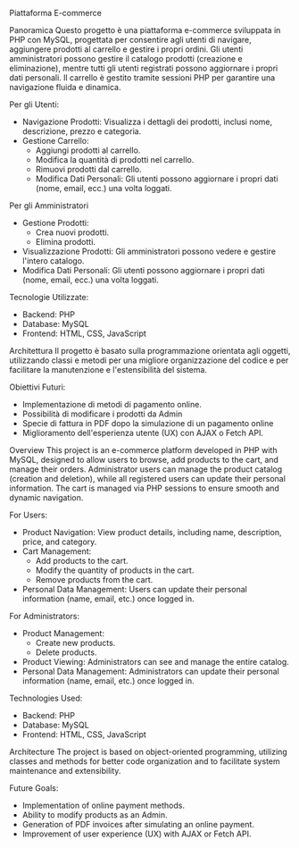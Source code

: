 Piattaforma E-commerce

Panoramica
Questo progetto è una piattaforma e-commerce sviluppata in PHP con MySQL, progettata per consentire agli utenti di navigare, aggiungere prodotti al carrello e gestire i propri ordini. Gli utenti amministratori possono gestire il catalogo prodotti (creazione e eliminazione), mentre tutti gli utenti registrati possono aggiornare i propri dati personali. Il carrello è gestito tramite sessioni PHP per garantire una navigazione fluida e dinamica.

Per gli Utenti:
  - Navigazione Prodotti: Visualizza i dettagli dei prodotti, inclusi nome, descrizione, prezzo e categoria.
  - Gestione Carrello:
      - Aggiungi prodotti al carrello.
      - Modifica la quantità di prodotti nel carrello.
      - Rimuovi prodotti dal carrello.
      - Modifica Dati Personali: Gli utenti possono aggiornare i propri dati (nome, email, ecc.) una volta loggati.

Per gli Amministratori
  - Gestione Prodotti:
      - Crea nuovi prodotti.
      - Elimina prodotti.
  - Visualizzazione Prodotti: Gli amministratori possono vedere e gestire l'intero catalogo.
  - Modifica Dati Personali: Gli utenti possono aggiornare i propri dati (nome, email, ecc.) una volta loggati.

Tecnologie Utilizzate:
  - Backend: PHP
  - Database: MySQL
  - Frontend: HTML, CSS, JavaScript

Architettura
Il progetto è basato sulla programmazione orientata agli oggetti, utilizzando classi e metodi per una migliore organizzazione del codice e per facilitare la manutenzione e l'estensibilità del sistema.

Obiettivi Futuri:
  - Implementazione di metodi di pagamento online.
  - Possibilità di modificare i prodotti da Admin
  - Specie di fattura in PDF dopo la simulazione di un pagamento online
  - Miglioramento dell'esperienza utente (UX) con AJAX o Fetch API.

Overview
This project is an e-commerce platform developed in PHP with MySQL, designed to allow users to browse, add products to the cart, and manage their orders. Administrator users can manage the product catalog (creation and deletion), while all registered users can update their personal information. The cart is managed via PHP sessions to ensure smooth and dynamic navigation.

For Users:
  - Product Navigation: View product details, including name, description, price, and category.
  - Cart Management:
      - Add products to the cart.
      - Modify the quantity of products in the cart.
      - Remove products from the cart.
  - Personal Data Management: Users can update their personal information (name, email, etc.) once logged in.

For Administrators:
  - Product Management:
      - Create new products.
      - Delete products.
  - Product Viewing: Administrators can see and manage the entire catalog.
  - Personal Data Management: Administrators can update their personal information (name, email, etc.) once logged in.

Technologies Used:
  - Backend: PHP
  - Database: MySQL
  - Frontend: HTML, CSS, JavaScript

Architecture
The project is based on object-oriented programming, utilizing classes and methods for better code organization and to facilitate system maintenance and extensibility.

Future Goals:
  - Implementation of online payment methods.
  - Ability to modify products as an Admin.
  - Generation of PDF invoices after simulating an online payment.
  - Improvement of user experience (UX) with AJAX or Fetch API.

